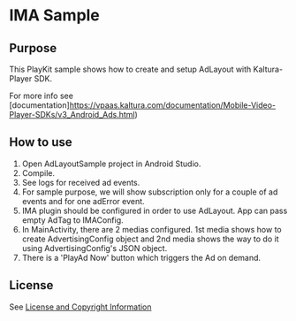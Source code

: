 # IMA Sample

## Purpose

This PlayKit sample shows how to create and setup AdLayout with Kaltura-Player SDK.

For more info see [documentation]https://vpaas.kaltura.com/documentation/Mobile-Video-Player-SDKs/v3_Android_Ads.html)

## How to use

1. Open AdLayoutSample project in Android Studio.
2. Compile.
3. See logs for received ad events.
4. For sample purpose, we will show subscription only for a couple of ad events and for one adError event.
5. IMA plugin should be configured in order to use AdLayout. App can pass empty AdTag to IMAConfig.
6. In MainActivity, there are 2 medias configured. 1st media shows how to create AdvertisingConfig object and 2nd media shows the way to do it using AdvertisingConfig's JSON object.
7. There is a 'PlayAd Now' button which triggers the Ad on demand.   


## License

See [License and Copyright Information](https://github.com/kaltura/playkit-android-samples#license-and-copyright-information)
